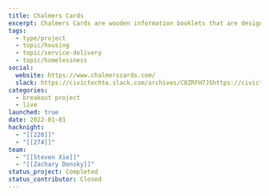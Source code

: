 ```yaml
---
title: Chalmers Cards
excerpt: Chalmers Cards are wooden information booklets that are designed to be given out at Toronto's emergency shelters and to folks sleeping on the streets of Toronto. They explain how to access social services!
tags:
  - type/project
  - topic/housing
  - topic/service-delivery
  - topic/homelessness
social:
  website: https://www.chalmerscards.com/
  slack: https://civictechto.slack.com/archives/C8ZRFH7JShttps://civictechto.slack.com/archives/C8ZRFH7JS
categories:
  - breakout project
  - live
launched: true
date: 2022-01-01
hacknight:
  - "[[220]]"
  - "[[274]]"
team:
  - "[[Steven Xie]]"
  - "[[Zachary Donsky]]"
status_project: Completed
status_contributor: Closed
---
```

